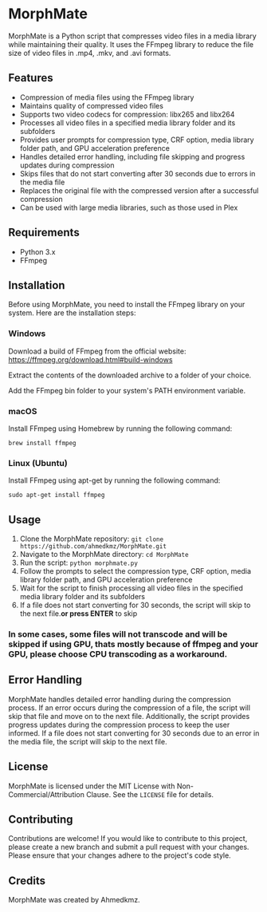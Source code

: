 <h1>MorphMate</h1>

<p>MorphMate is a Python script that compresses video files in a media library while maintaining their quality. It uses the FFmpeg library to reduce the file size of video files in .mp4, .mkv, and .avi formats.</p>

<h2>Features</h2>

<ul>
  <li>Compression of media files using the FFmpeg library</li>
  <li>Maintains quality of compressed video files</li>
  <li>Supports two video codecs for compression: libx265 and libx264</li>
  <li>Processes all video files in a specified media library folder and its subfolders</li>
  <li>Provides user prompts for compression type, CRF option, media library folder path, and GPU acceleration preference</li>
  <li>Handles detailed error handling, including file skipping and progress updates during compression</li>
  <li>Skips files that do not start converting after 30 seconds due to errors in the media file</li>
  <li>Replaces the original file with the compressed version after a successful compression</li>
  <li>Can be used with large media libraries, such as those used in Plex</li>
</ul>

<h2>Requirements</h2>

<ul>
  <li>Python 3.x</li>
  <li>FFmpeg</li>
</ul>

<h2>Installation</h2>

<p>Before using MorphMate, you need to install the FFmpeg library on your system. Here are the installation steps:</p>

<h3>Windows</h3>

<p>Download a build of FFmpeg from the official website: <a href="https://ffmpeg.org/download.html#build-windows">https://ffmpeg.org/download.html#build-windows</a></p>
<p>Extract the contents of the downloaded archive to a folder of your choice.</p>
<p>Add the FFmpeg bin folder to your system's PATH environment variable.</p>

<h3>macOS</h3>

<p>Install FFmpeg using Homebrew by running the following command:</p>
<p><code>brew install ffmpeg</code></p>

<h3>Linux (Ubuntu)</h3>

<p>Install FFmpeg using apt-get by running the following command:</p>
<p><code>sudo apt-get install ffmpeg</code></p>



<h2>Usage</h2>

<ol>
  <li>Clone the MorphMate repository: <code>git clone https://github.com/ahmedkmz/MorphMate.git</code></li>
  <li>Navigate to the MorphMate directory: <code>cd MorphMate</code></li>
  <li>Run the script: <code>python morphmate.py</code></li>
  <li>Follow the prompts to select the compression type, CRF option, media library folder path, and GPU acceleration preference</li>
  <li>Wait for the script to finish processing all video files in the specified media library folder and its subfolders</li>
  <li>If a file does not start converting for 30 seconds, the script will skip to the next file.<b>or press ENTER</b> to skip</li>
</ol>

<h3> In some cases, some files will not transcode and will be skipped if using GPU, thats mostly because of ffmpeg and your GPU, please choose CPU transcoding as a workaround.</h3>

<h2>Error Handling</h2>

<p>MorphMate handles detailed error handling during the compression process. If an error occurs during the compression of a file, the script will skip that file and move on to the next file. Additionally, the script provides progress updates during the compression process to keep the user informed. If a file does not start converting for 30 seconds due to an error in the media file, the script will skip to the next file.</p>

<h2>License</h2>

<p>MorphMate is licensed under the MIT License with Non-Commercial/Attribution Clause. See the <code>LICENSE</code> file for details.</p>


<h2>Contributing</h2>

<p>Contributions are welcome! If you would like to contribute to this project, please create a new branch and submit a pull request with your changes. Please ensure that your changes adhere to the project's code style.</p>


<h2>Credits</h2>

<p>MorphMate was created by Ahmedkmz.</p>
